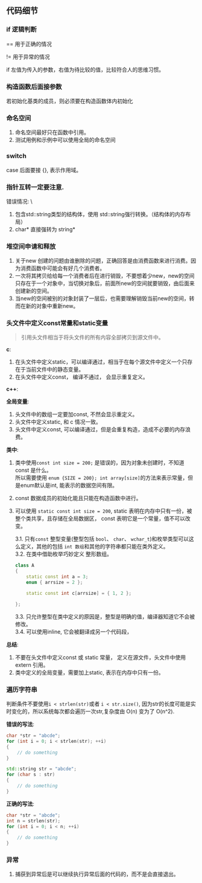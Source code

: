 ## 代码细节

### if 逻辑判断

== 用于正确的情况

!= 用于异常的情况

if 左值为传入的参数，右值为待比较的值，比较符合人的思维习惯。

### 构造函数后面接参数

若初始化基类的成员，则必须要在构造函数体内初始化

### 命名空间
1. 命名空间最好只在函数中引用。
2. 测试用例和示例中可以使用全局的命名空间

### switch

case 后面要接 {}, 表示作用域。

### 指针互转一定要注意.
错误情况: \
1. 包含std::string类型的结构体，使用 std::string强行转换。（结构体的内存布局）
2. char* 直接强转为 string*

### 堆空间申请和释放
1. 关于new 创建的问题由谁删除的问题，正确回答是由消费函数来进行消费。因为消费函数中可能会有好几个消费者。
2. 一次将其拷贝给给每一个消费者后在进行销毁，不要想着少new，new的空间只存在于一个对象中，当切换对象后，前面所new的空间就要销毁，由后面来创建新的空间。
3. 当new的空间被别的对象封装了一层后，也需要理解销毁当前new的空间，转而在新的对象中重新new。

### 头文件中定义const常量和static变量
> 引用头文件相当于将头文件的所有内容全部拷贝到源文件中。 

**c**:
1. 在头文件中定义static，可以编译通过，相当于在每个源文件中定义一个只存在于当前文件中的静态变量。
2. 在头文件中定义const， 编译不通过， 会显示重复定义。

**c++**:

**全局变量**:
1. 头文件中的数组一定要加const, 不然会显示重定义。
2. 头文件中定义static, 和 c 情况一致。
3. 头文件中定义const, 可以编译通过，但是会重复构造，造成不必要的内存浪费。

**类中**:
1. 类中使用`const int size = 200;` 是错误的，因为对象未创建时，不知道const 是什么。\
   所以需要使用 `enum {SIZE = 200}; int array[size]`的方法来表示常量，但是enum默认是int, 能表示的数据空间有限。
2. const 数据成员的初始化能且只能在构造函数中进行。
3. 可以使用 `static const int size = 200`, static 表明在内存中只有一份，被整个类共享，且存储在全局数据区， const 表明它是一个常量，值不可以改变。 
   
    3.1. 只有`const` 整型变量(整型包括 `bool`、 `char`、 `wchar_t`)和枚举类型可以这么定义，其他的包括 `int 数组`和其他的字符串都只能在类外定义。 \
    3.2. 在类中借助枚举巧妙定义 整形数组。
    ```c++
    class A 
    {
        static const int a = 3;
        enum { arrsize = 2 };

        static const int c[arrsize] = { 1, 2 };

    };
    ```
    3.3. 只允许整型在类中定义的原因是，整型是明确的值，编译器知道它不会被修改。 \
    3.4. 可以使用inline, 它会被翻译成另一个代码段，


**总结**:
1. 不要在头文件中定义const 或 static 常量， 定义在源文件，头文件中使用 extern 引用。
2. 类中定义的全局变量，需要加上static, 表示在内存中只有一份。


### 遍历字符串
判断条件不要使用`i < strlen(str)`或者 `i < str.size()`, 因为str的长度可能是实时变化的，所以系统每次都会遍历一次str,复杂度由 O(n) 变为了 O(n^2).

**错误的写法**: 
```c
char *str = "abcde";
for (int i = 0; i < strlen(str); ++i)
{
    // do something
}
```

```c++
std::string str = "abcde";
for (char s : str)
{
    // do something
}
```

**正确的写法**:
```c++
char *str = "abcde";
int n = strlen(str);
for (int i = 0; i < n; ++i)
{
    // do something
}
```

### 异常
1. 捕获到异常后是可以继续执行异常后面的代码的，而不是会直接退出。